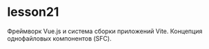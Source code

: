 # lesson21
Фреймворк Vue.js и система сборки приложений Vite. Концепция однофайловых компонентов (SFC).
